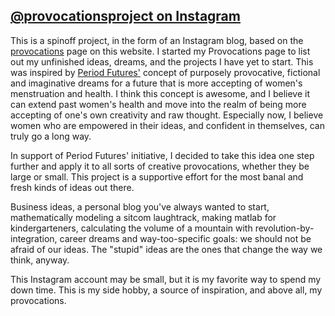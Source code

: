 ## [@provocationsproject on Instagram](https://www.instagram.com/provocationsproject/)

This is a spinoff project, in the form of an Instagram blog, based on the [provocations](provocations) page on this website. I started my Provocations page to list out my unfinished ideas, dreams, and the projects I have yet to start. This was inspired by [Period Futures'](https://www.periodfutures.org/) concept of purposely provocative, fictional and imaginative dreams for a future that is more accepting of women's menstruation and health. I think this concept is awesome, and I believe it can extend past women's health and move into the realm of being more accepting of one's own creativity and raw thought. Especially now, I believe women who are empowered in their ideas, and confident in themselves, can truly go a long way.

In support of Period Futures' initiative, I decided to take this idea one step further and apply it to all sorts of creative provocations, whether they be large or small. This project is a supportive effort for the most banal and fresh kinds of ideas out there.

Business ideas, a personal blog you've always wanted to start, mathematically modeling a sitcom laughtrack, making matlab for kindergarteners, calculating the volume of a mountain with revolution-by-integration, career dreams and way-too-specific goals: we should not be afraid of our ideas. The "stupid" ideas are the ones that change the way we think, anyway.

This Instagram account may be small, but it is my favorite way to spend my down time. This is my side hobby, a source of inspiration, and above all, my provocations.